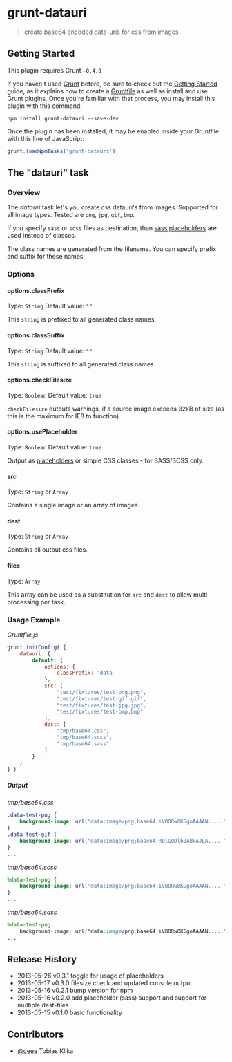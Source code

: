 # grunt-datauri

> create base64 encoded data-uris for css from images



## Getting Started
This plugin requires Grunt `~0.4.0`

If you haven't used [Grunt](http://gruntjs.com/) before, be sure to check out the [Getting Started](http://gruntjs.com/getting-started) guide, as it explains how to create a [Gruntfile](http://gruntjs.com/sample-gruntfile) as well as install and use Grunt plugins. Once you're familiar with that process, you may install this plugin with this command:

```shell
npm install grunt-datauri --save-dev
```

Once the plugin has been installed, it may be enabled inside your Gruntfile with this line of JavaScript:

```js
grunt.loadNpmTasks('grunt-datauri');
```

## The "datauri" task

### Overview
The _datauri_ task let's you create css datauri's from images. Supported for all image types. Tested are `png`, `jpg`, `gif`, `bmp`.

If you specify `sass` or `scss` files as destination, than [sass placeholders](http://sass-lang.com/docs/yardoc/file.SASS_REFERENCE.html#placeholder_selectors_) are used instead of classes.

The class names are generated from the filename. You can specify prefix and suffix for these names.

### Options

#### options.classPrefix
Type: `String`
Default value: `""`

This `string` is prefixed to all generated class names.

#### options.classSuffix
Type: `String`
Default value: `""`

This `string` is suffixed to all generated class names.

#### options.checkFilesize
Type: `Boolean`
Default value: `true`

`checkFilesize` outputs warnings, if a source image exceeds 32kB of size (as this is the maximum for IE8 to function).

#### options.usePlaceholder
Type: `Boolean`
Default value: `true`

Output as [placeholders](http://sass-lang.com/docs/yardoc/file.SASS_REFERENCE.html#placeholder_selectors_) or simple CSS classes - for SASS/SCSS only.

#### src
Type: `String` or `Array`

Contains a single image or an array of images.


#### dest
Type: `String` or `Array`

Contains all output css files.


#### files
Type: `Array`

This array can be used as a substitution for `src` and `dest` to allow multi-processing per task.


### Usage Example

_Gruntfile.js_
```js
grunt.initConfig( {
	datauri: {
		default: {
			options: {
				classPrefix: 'data-'
			},
			src: [
				"test/fixtures/test-png.png",
				"test/fixtures/test-gif.gif",
				"test/fixtures/test-jpg.jpg",
				"test/fixtures/test-bmp.bmp"
			],
			dest: [
				"tmp/base64.css",
				"tmp/base64.scss",
				"tmp/base64.sass"
			]
		}
	}
} )
```

##### Output

_tmp/base64.css_
```css
.data-test-png {
	background-image: url("data:image/png;base64,iVBORw0KGgoAAAAN.....");
}
.data-test-gif {
	background-image: url("data:image/png;base64,R0lGODlhZABkAJEA.....");
}
...
```

_tmp/base64.scss_
```scss
%data-test-png {
	background-image: url("data:image/png;base64,iVBORw0KGgoAAAAN.....");
}
...
```

_tmp/base64.sass_
```scss
%data-test-png
	background-image: url("data:image/png;base64,iVBORw0KGgoAAAAN.....");
...
```

## Release History
* 2013-05-26      v0.3.1      toggle for usage of placeholders
* 2013-05-17      v0.3.0      filesize check and updated console output
* 2013-05-16      v0.2.1      bump version for npm
* 2013-05-16      v0.2.0      add placeholder (sass) support and support for multiple dest-files
* 2013-05-15      v0.1.0      basic functionality


## Contributors
* [@ceee](https://github.com/ceee) Tobias Klika
